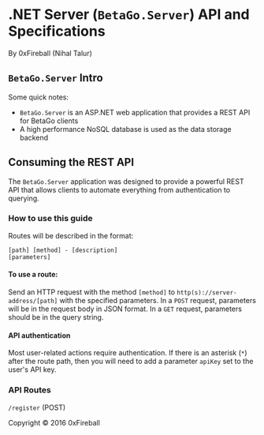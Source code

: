 
# .NET Server (`BetaGo.Server`) API and Specifications

By 0xFireball (Nihal Talur)

## `BetaGo.Server` Intro

Some quick notes:

- `BetaGo.Server` is an ASP.NET web application that provides
a REST API for BetaGo clients
- A high performance NoSQL database is used as the data storage backend

## Consuming the REST API

The `BetaGo.Server` application was designed to provide a powerful REST API
that allows clients to automate everything from authentication to querying.

### How to use this guide

Routes will be described in the format:

```text
[path] [method] - [description]
[parameters]
```

#### To use a route:

Send an HTTP request with the method `[method]` to `http(s)://server-address/[path]`
with the specified parameters. In a `POST` request, parameters will be in the request
body in JSON format. In a `GET` request, parameters should be in the query string.

#### API authentication

Most user-related actions require authentication. If there is an asterisk (`*`) after
the route path, then you will need to add a parameter `apiKey` set to the user's API key.

### API Routes

`/register` (POST)


Copyright &copy; 2016 0xFireball